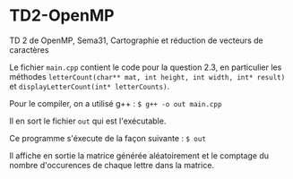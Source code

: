 # TD2-OpenMP
TD 2 de OpenMP, Sema31, Cartographie et réduction de vecteurs de caractères

Le fichier `main.cpp` contient le code pour la question 2.3, en particulier les méthodes
`letterCount(char** mat, int height, int width, int* result)` et `displayLetterCount(int* letterCounts)`.


Pour le compiler, on a utilisé g++ :
`$ g++ -o out main.cpp`

Il en sort le fichier `out` qui est l'exécutable.

Ce programme s'éxecute de la façon suivante : 
`$ out`

Il affiche en sortie la matrice générée aléatoirement et le comptage du nombre d'occurences de chaque lettre dans
la matrice.